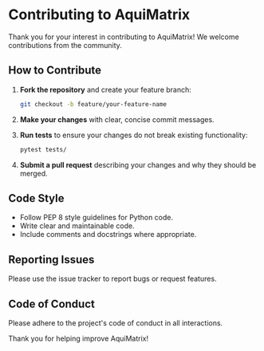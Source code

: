 # Contributing to AquiMatrix

Thank you for your interest in contributing to AquiMatrix! We welcome contributions from the community.

## How to Contribute

1. **Fork the repository** and create your feature branch:
   ```bash
   git checkout -b feature/your-feature-name
   ```

2. **Make your changes** with clear, concise commit messages.

3. **Run tests** to ensure your changes do not break existing functionality:
   ```bash
   pytest tests/
   ```

4. **Submit a pull request** describing your changes and why they should be merged.

## Code Style

- Follow PEP 8 style guidelines for Python code.
- Write clear and maintainable code.
- Include comments and docstrings where appropriate.

## Reporting Issues

Please use the issue tracker to report bugs or request features.

## Code of Conduct

Please adhere to the project's code of conduct in all interactions.

Thank you for helping improve AquiMatrix!
